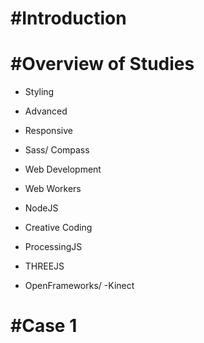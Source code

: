 #Introduction
=======

#Overview of Studies
=======

 - Styling
  - Advanced
  - Responsive
  - Sass/ Compass

 - Web Development
  - Web Workers
  - NodeJS

 - Creative Coding
  - ProcessingJS
  - THREEJS
  - OpenFrameworks/ -Kinect

#Case 1
=======


